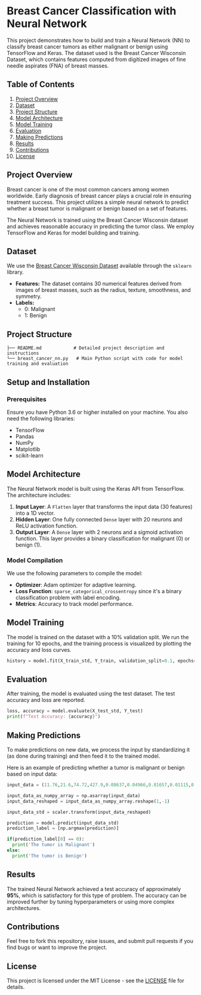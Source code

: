 # Breast Cancer Classification with Neural Network

This project demonstrates how to build and train a Neural Network (NN) to classify breast cancer tumors as either malignant or benign using TensorFlow and Keras. The dataset used is the Breast Cancer Wisconsin Dataset, which contains features computed from digitized images of fine needle aspirates (FNA) of breast masses.

## Table of Contents

1. [Project Overview](#project-overview)
2. [Dataset](#dataset)
3. [Project Structure](#project-structure)
4. [Model Architecture](#model-architecture)
5. [Model Training](#model-training)
6. [Evaluation](#evaluation)
7. [Making Predictions](#making-predictions)
8. [Results](#results)
9. [Contributions](#contributions)
10. [License](#license)

## Project Overview

Breast cancer is one of the most common cancers among women worldwide. Early diagnosis of breast cancer plays a crucial role in ensuring treatment success. This project utilizes a simple neural network to predict whether a breast tumor is malignant or benign based on a set of features.

The Neural Network is trained using the Breast Cancer Wisconsin dataset and achieves reasonable accuracy in predicting the tumor class. We employ TensorFlow and Keras for model building and training.

## Dataset

We use the [Breast Cancer Wisconsin Dataset](https://scikit-learn.org/stable/datasets/toy_dataset.html#breast-cancer-dataset) available through the `sklearn` library.

- **Features:** The dataset contains 30 numerical features derived from images of breast masses, such as the radius, texture, smoothness, and symmetry.
- **Labels:** 
  - 0: Malignant
  - 1: Benign

## Project Structure

```plaintext
├── README.md            # Detailed project description and instructions
└── breast_cancer_nn.py   # Main Python script with code for model training and evaluation
```

## Setup and Installation

### Prerequisites

Ensure you have Python 3.6 or higher installed on your machine. You also need the following libraries:

- TensorFlow
- Pandas
- NumPy
- Matplotlib
- scikit-learn

## Model Architecture

The Neural Network model is built using the Keras API from TensorFlow. The architecture includes:

1. **Input Layer**: A `Flatten` layer that transforms the input data (30 features) into a 1D vector.
2. **Hidden Layer**: One fully connected `Dense` layer with 20 neurons and ReLU activation function.
3. **Output Layer**: A `Dense` layer with 2 neurons and a sigmoid activation function. This layer provides a binary classification for malignant (0) or benign (1).

### Model Compilation

We use the following parameters to compile the model:

- **Optimizer**: Adam optimizer for adaptive learning.
- **Loss Function**: `sparse_categorical_crossentropy` since it's a binary classification problem with label encoding.
- **Metrics**: Accuracy to track model performance.

## Model Training

The model is trained on the dataset with a 10% validation split. We run the training for 10 epochs, and the training process is visualized by plotting the accuracy and loss curves.

```python
history = model.fit(X_train_std, Y_train, validation_split=0.1, epochs=10)
```

## Evaluation

After training, the model is evaluated using the test dataset. The test accuracy and loss are reported.

```python
loss, accuracy = model.evaluate(X_test_std, Y_test)
print(f"Test Accuracy: {accuracy}")
```

## Making Predictions

To make predictions on new data, we process the input by standardizing it (as done during training) and then feed it to the trained model.

Here is an example of predicting whether a tumor is malignant or benign based on input data:

```python
input_data = (11.76,21.6,74.72,427.9,0.08637,0.04966,0.01657,0.01115,0.1495,0.05888,0.4062,1.21,2.635,28.47,0.005857,0.009758,0.01168,0.007445,0.02406,0.001769,12.98,25.72,82.98,516.5,0.1085,0.08615,0.05523,0.03715,0.2433,0.06563)

input_data_as_numpy_array = np.asarray(input_data)
input_data_reshaped = input_data_as_numpy_array.reshape(1,-1)

input_data_std = scaler.transform(input_data_reshaped)

prediction = model.predict(input_data_std)
prediction_label = [np.argmax(prediction)]

if(prediction_label[0] == 0):
  print('The tumor is Malignant')
else:
  print('The tumor is Benign')
```

## Results

The trained Neural Network achieved a test accuracy of approximately **95%**, which is satisfactory for this type of problem. The accuracy can be improved further by tuning hyperparameters or using more complex architectures.

## Contributions

Feel free to fork this repository, raise issues, and submit pull requests if you find bugs or want to improve the project.

## License

This project is licensed under the MIT License - see the [LICENSE](LICENSE) file for details.

